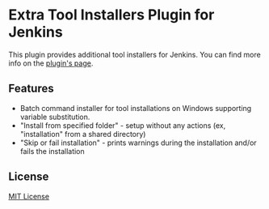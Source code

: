 Extra Tool Installers Plugin for Jenkins
============================

This plugin provides additional tool installers for Jenkins.
You can find more info on the [plugin's page](https://plugins.jenkins.io/extra-tool-installers).

Features
--------

* Batch command installer for tool installations on Windows supporting variable substitution.
* "Install from specified folder" - setup without any actions (ex, "installation" from a shared directory)
* "Skip or fail installation" - prints warnings during the installation and/or fails the installation


License
--------
[MIT License](http://www.opensource.org/licenses/mit-license.php)
